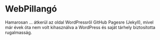 # WebPillangó

Hamarosan ... átkerül az oldal WordPressről GitHub Pagesre (Jekyll), mivel már évek óta nem volt kihasználva a WordPress és saját tárhely biztosította rugalmasság.
